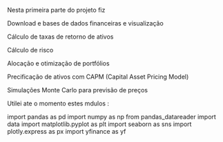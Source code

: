 Nesta primeira parte do projeto fiz

Download e bases de dados financeiras e visualização

Cálculo de taxas de retorno de ativos

Cálculo de risco

Alocação e otimização de portfólios

Precificação de ativos com CAPM (Capital Asset Pricing Model)

Simulações Monte Carlo para previsão de preços

Utilei ate o momento estes mdulos :

import pandas as pd
import numpy as np
from pandas_datareader import data
import matplotlib.pyplot as plt
import seaborn as sns
import plotly.express as px
import yfinance as yf


